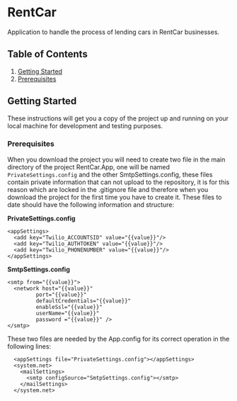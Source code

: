 # RentCar

Application to handle the process of lending cars in RentCar businesses.

## Table of Contents

1. [Getting Started](#GettingStarted)
1. [Prerequisites](#Prerequisites)

## Getting Started

These instructions will get you a copy of the project up and running on your local machine for development and testing purposes. 

### Prerequisites

When you download the project you will need to create two file in the main directory of the project RentCar.App, one will be named `PrivateSettings.config` and the other SmtpSettings.config, these files contain private information that can not upload to the repository, it is for this reason which are locked in the .gitignore file and therefore when you download the project for the first time you have to create it. These files to date should have the following information and structure:

**PrivateSettings.config**
```
<appSettings>
  <add key="Twilio_ACCOUNTSID" value="{{value}}"/>
  <add key="Twilio_AUTHTOKEN" value="{{value}}"/>
  <add key="Twilio_PHONENUMBER" value="{{value}}"/>
</appSettings>
```

**SmtpSettings.config**
```
<smtp from="{{value}}">
  <network host="{{value}}"
         port="{{value}}"
         defaultCredentials="{{value}}"
         enableSsl="{{value}}"
         userName="{{value}}"
         password ="{{value}}" />
</smtp>
```

These two files are needed by the App.config for its correct operation in the following lines:

```
  <appSettings file="PrivateSettings.config"></appSettings>
  <system.net>
    <mailSettings>
      <smtp configSource="SmtpSettings.config"></smtp>
    </mailSettings>
  </system.net>
```
